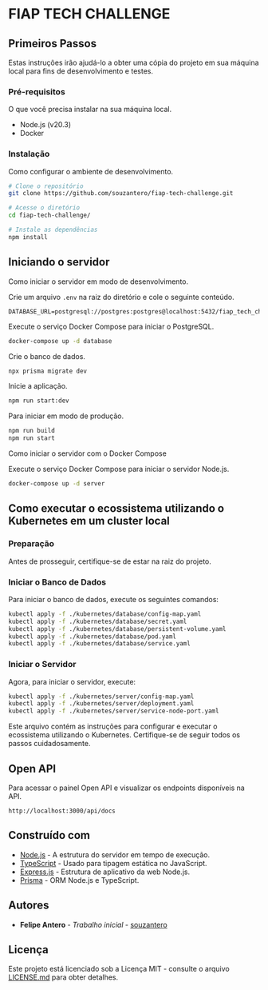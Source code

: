 # FIAP TECH CHALLENGE

## Primeiros Passos

Estas instruções irão ajudá-lo a obter uma cópia do projeto em sua máquina local para fins de desenvolvimento e testes.

### Pré-requisitos

O que você precisa instalar na sua máquina local.

- Node.js (v20.3)
- Docker

### Instalação

Como configurar o ambiente de desenvolvimento.

```bash
# Clone o repositório
git clone https://github.com/souzantero/fiap-tech-challenge.git

# Acesse o diretório
cd fiap-tech-challenge/

# Instale as dependências
npm install
```

## Iniciando o servidor

Como iniciar o servidor em modo de desenvolvimento.

Crie um arquivo `.env` na raiz do diretório e cole o seguinte conteúdo.

```
DATABASE_URL=postgresql://postgres:postgres@localhost:5432/fiap_tech_challenge_db
```

Execute o serviço Docker Compose para iniciar o PostgreSQL.

```bash
docker-compose up -d database
```

Crie o banco de dados.

```bash
npx prisma migrate dev
```

Inicie a aplicação.

```bash
npm run start:dev
```

Para iniciar em modo de produção.

```bash
npm run build
npm run start
```

Como iniciar o servidor com o Docker Compose

Execute o serviço Docker Compose para iniciar o servidor Node.js.

```bash
docker-compose up -d server
```

## Como executar o ecossistema utilizando o Kubernetes em um cluster local

### Preparação

Antes de prosseguir, certifique-se de estar na raiz do projeto.

### Iniciar o Banco de Dados

Para iniciar o banco de dados, execute os seguintes comandos:

```bash
kubectl apply -f ./kubernetes/database/config-map.yaml
kubectl apply -f ./kubernetes/database/secret.yaml
kubectl apply -f ./kubernetes/database/persistent-volume.yaml
kubectl apply -f ./kubernetes/database/pod.yaml
kubectl apply -f ./kubernetes/database/service.yaml
```

### Iniciar o Servidor

Agora, para iniciar o servidor, execute:

```bash
kubectl apply -f ./kubernetes/server/config-map.yaml
kubectl apply -f ./kubernetes/server/deployment.yaml
kubectl apply -f ./kubernetes/server/service-node-port.yaml
```

Este arquivo contém as instruções para configurar e executar o ecossistema utilizando o Kubernetes. Certifique-se de seguir todos os passos cuidadosamente.

## Open API

Para acessar o painel Open API e visualizar os endpoints disponíveis na API. 

`http://localhost:3000/api/docs`

## Construído com

- [Node.js](http://www.nodejs.org/) - A estrutura do servidor em tempo de execução.
- [TypeScript](https://www.typescriptlang.org/) - Usado para tipagem estática no JavaScript.
- [Express.js](https://expressjs.com/) - Estrutura de aplicativo da web Node.js.
- [Prisma](https://www.prisma.io/) - ORM Node.js e TypeScript.

## Autores

- **Felipe Antero** - _Trabalho inicial_ - [souzantero](https://github.com/souzantero)

## Licença

Este projeto está licenciado sob a Licença MIT - consulte o arquivo [LICENSE.md](LICENSE.md) para obter detalhes.
